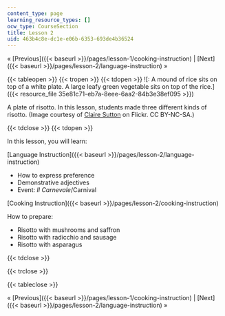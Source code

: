 ```yaml
---
content_type: page
learning_resource_types: []
ocw_type: CourseSection
title: Lesson 2
uid: 463b4c8e-dc1e-e06b-6353-693de4b36524
---
```


« [Previous]({{< baseurl >}}/pages/lesson-1/cooking-instruction) | [Next]({{< baseurl >}}/pages/lesson-2/language-instruction) »

{{< tableopen >}}
{{< tropen >}}
{{< tdopen >}}
![: A mound of rice sits on top of a white plate.  A large leafy green vegetable sits on top of the rice.]({{< resource_file 35e81c71-eb7a-8eee-6aa2-84b3e38ef095 >}})

A plate of risotto. In this lesson, students made three different kinds of risotto. (Image courtesy of [Claire Sutton](http://www.flickr.com/photos/27213039@N04/3739209161/in/photolist-6GqqBt-6MR3q6-6ZZyJ9-76fJ7V-7cJikt-bsdoYN-7BcgsM-92xSt1-9W8C4U-auSRM4-91UuFS-aZhAUg-9rocRq-esDmu1-8HUhgj-98Wim5-8HJn2D-8D3Bnu-cRi94C-9zpW53-9TLbtq-9crP4v-8zwiyJ-bc6g18-bvtBAm-8VaoJ1-bhkwei-e84tTR-8Vatey-bF8RER-dsJ8Ap-dsJ8yP-8pmsm6-dsJhFL-btrH8s-9iHMPq) on Flickr. CC BY-NC-SA.)


{{< tdclose >}}
{{< tdopen >}}


In this lesson, you will learn:

[Language Instruction]({{< baseurl >}}/pages/lesson-2/language-instruction)

*   How to express preference
*   Demonstrative adjectives
*   Event: _Il Carnevale_/Carnival 

[Cooking Instruction]({{< baseurl >}}/pages/lesson-2/cooking-instruction)

How to prepare:

*   Risotto with mushrooms and saffron
*   Risotto with radicchio and sausage
*   Risotto with asparagus


{{< tdclose >}}

{{< trclose >}}

{{< tableclose >}}

« [Previous]({{< baseurl >}}/pages/lesson-1/cooking-instruction) | [Next]({{< baseurl >}}/pages/lesson-2/language-instruction) »